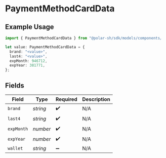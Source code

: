 # PaymentMethodCardData

## Example Usage

```typescript
import { PaymentMethodCardData } from "@polar-sh/sdk/models/components/paymentmethodcarddata.js";

let value: PaymentMethodCardData = {
  brand: "<value>",
  last4: "<value>",
  expMonth: 946712,
  expYear: 381771,
};
```

## Fields

| Field              | Type               | Required           | Description        |
| ------------------ | ------------------ | ------------------ | ------------------ |
| `brand`            | *string*           | :heavy_check_mark: | N/A                |
| `last4`            | *string*           | :heavy_check_mark: | N/A                |
| `expMonth`         | *number*           | :heavy_check_mark: | N/A                |
| `expYear`          | *number*           | :heavy_check_mark: | N/A                |
| `wallet`           | *string*           | :heavy_minus_sign: | N/A                |